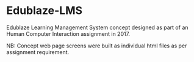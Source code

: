 # Edublaze-LMS

Edublaze Learning Management System concept designed as part of an Human Computer Interaction assignment in 2017. 

NB: Concept web page screens were built as individual html files as per assignment requirement.

